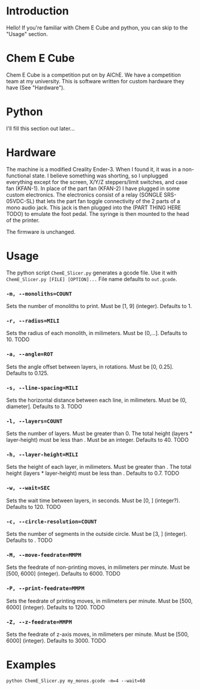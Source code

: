 # Introduction

Hello! If you're familiar with Chem E Cube and python, you can skip to the "Usage" section.

# Chem E Cube

Chem E Cube is a competition put on by AIChE. We have a competition team at my university. This is software written for custom hardware they have (See "Hardware").

# Python

I'll fill this section out later...

# Hardware

The machine is a modified Creality Ender-3. When I found it, it was in a non-functional state. I believe something was shorting, so I unplugged everything except for the screen, X/Y/Z steppers/limit switches, and case fan (KFAN-1). In place of the part fan (KFAN-2) I have plugged in some custom electronics. The electronics consist of a relay (SONGLE SRS-05VDC-SL) that lets the part fan toggle connectivity of the 2 parts of a mono audio jack. This jack is then plugged into the (PART THING HERE TODO) to emulate the foot pedal. The syringe is then mounted to the head of the printer.

The firmware is unchanged.

# Usage

The python script `ChemE_Slicer.py` generates a gcode file. Use it with `ChemE_Slicer.py [FILE] [OPTION]...` File name defaults to `out.gcode`.

### `-m, --monoliths=COUNT`

  Sets the number of monoliths to print. Must be \[1, 9\] (integer). Defaults to 1.

### `-r, --radius=MILI`

  Sets the radius of each monolith, in milimeters. Must be (0,...\]. Defaults to 10. TODO

### `-a, --angle=ROT`

  Sets the angle offset between layers, in rotations. Must be \[0, 0.25\]. Defaults to 0.125.

### `-s, --line-spacing=MILI`

  Sets the horizontal distance between each line, in milimeters. Must be (0, diameter\]. Defaults to 3. TODO

### `-l, --layers=COUNT`

  Sets the number of layers. Must be greater than 0. The total height (layers * layer-height) must be less than . Must be an integer. Defaults to 40. TODO

### `-h, --layer-height=MILI`

  Sets the height of each layer, in milimeters. Must be greater than . The total height (layers * layer-height) must be less than . Defaults to 0.7. TODO

### `-w, --wait=SEC`

  Sets the wait time between layers, in seconds. Must be \[0, \] (integer?). Defaults to 120. TODO

### `-c, --circle-resolution=COUNT`

  Sets the number of segments in the outside circle. Must be \[3, \] (integer). Defaults to . TODO

### `-M, --move-feedrate=MMPM`

  Sets the feedrate of non-printing moves, in milimeters per minute. Must be \[500, 6000\] (integer). Defaults to 6000. TODO

### `-P, --print-feedrate=MMPM`

  Sets the feedrate of printing moves, in milimeters per minute. Must be \[500, 6000\] (integer). Defaults to 1200. TODO

### `-Z, --z-feedrate=MMPM`

  Sets the feedrate of z-axis moves, in milimeters per minute. Must be \[500, 6000\] (integer). Defaults to 3000. TODO

# Examples

`python ChemE_Slicer.py my_monos.gcode -m=4 --wait=60`
